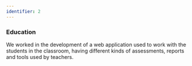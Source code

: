 ```yaml
---
identifier: 2
---
```


### Education

We worked in the development of a web application used to work with the students in the classroom, having different kinds of assessments, reports and tools used by teachers.